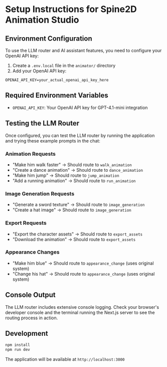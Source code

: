 # Setup Instructions for Spine2D Animation Studio

## Environment Configuration

To use the LLM router and AI assistant features, you need to configure your OpenAI API key:

1. Create a `.env.local` file in the `animator/` directory
2. Add your OpenAI API key:

```
OPENAI_API_KEY=your_actual_openai_api_key_here
```

## Required Environment Variables

- `OPENAI_API_KEY`: Your OpenAI API key for GPT-4.1-mini integration

## Testing the LLM Router

Once configured, you can test the LLM router by running the application and trying these example prompts in the chat:

### Animation Requests
- "Make him walk faster" → Should route to `walk_animation`
- "Create a dance animation" → Should route to `dance_animation`
- "Make him jump" → Should route to `jump_animation`
- "Add a running animation" → Should route to `run_animation`

### Image Generation Requests
- "Generate a sword texture" → Should route to `image_generation`
- "Create a hat image" → Should route to `image_generation`

### Export Requests
- "Export the character assets" → Should route to `export_assets`
- "Download the animation" → Should route to `export_assets`

### Appearance Changes
- "Make him blue" → Should route to `appearance_change` (uses original system)
- "Change his hat" → Should route to `appearance_change` (uses original system)

## Console Output

The LLM router includes extensive console logging. Check your browser's developer console and the terminal running the Next.js server to see the routing process in action.

## Development

```bash
npm install
npm run dev
```

The application will be available at `http://localhost:3000` 